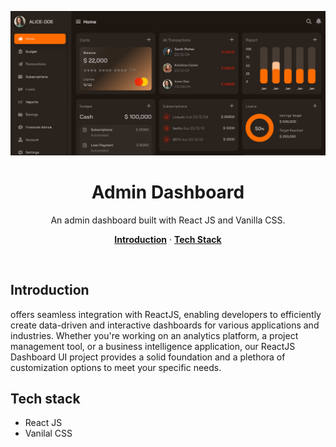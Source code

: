 <p align="center">
    <img alt="typing test screenshot" src="https://github.com/Vargriym/reactjs-dashboard-ui/blob/main/src/assets/images/react-app-interface.png">
    <h1 align="center">Admin Dashboard</h1>
  </a>
</p>

<p align="center">
  An admin dashboard built with React JS and Vanilla CSS.
</p>

<p align="center">
  <a href="#introduction"><strong>Introduction</strong></a> ·
  <a href="#tech-stack"><strong>Tech Stack</strong></a>
</p>

<br/>

<!-- ABOUT THE PROJECT -->

## Introduction

offers seamless integration with ReactJS, enabling developers to efficiently create data-driven and interactive dashboards 
for various applications and industries. Whether you're working on an analytics platform, a project management tool, or a business intelligence application, our ReactJS Dashboard UI project provides a solid foundation and a plethora of customization options to meet your specific needs. 

## Tech stack

- React JS
- Vanilal CSS
